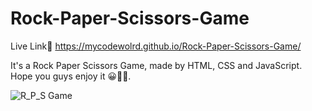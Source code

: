 # Rock-Paper-Scissors-Game
Live Link🔗 https://mycodewolrd.github.io/Rock-Paper-Scissors-Game/

It's a Rock Paper Scissors Game, made by HTML, CSS and JavaScript.
Hope you guys enjoy it 😀👍🏻.

![R_P_S Game](https://github.com/mycodewolrd/Rock-Paper-Scissors-Game/assets/127790354/6b6a4279-021b-4536-a5c1-dc99230372ff)
